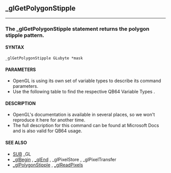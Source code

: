 ## _glGetPolygonStipple
---

### The _glGetPolygonStipple statement returns the polygon stipple pattern.

#### SYNTAX

`_glGetPolygonStipple GLubyte *mask`

#### PARAMETERS
* OpenGL is using its own set of variable types to describe its command parameters.
* Use the following table to find the respective QB64 Variable Types .


#### DESCRIPTION
* OpenGL's documentation is available in several places, so we won't reproduce it here for another time.
* The full description for this command can be found at Microsoft Docs and is also valid for QB64 usage.


#### SEE ALSO
* [SUB](./SUB.md) _GL
* [_glBegin](./_glBegin.md) , [_glEnd](./_glEnd.md) , _glPixelStore , _glPixelTransfer
* [_glPolygonStipple](./_glPolygonStipple.md) , [_glReadPixels](./_glReadPixels.md)
